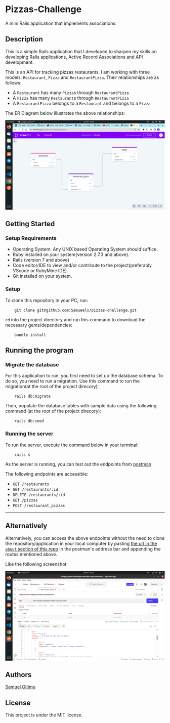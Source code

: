 # Pizzas-Challenge
A mini Rails application that implements associations.
## Description
This is a simple Rails application that I developed to sharpen my skills on developing Rails applications, Active Record Associations and API development.

This is an API for tracking pizzas restaurants. I am working with three models: `Restaurant`, `Pizza` and `RestaurantPizza`. Their relationships are as follows:

- A `Restaurant` has many `Pizza`s through `RestaurantPizza`
- A `Pizza` has many `Restaurant`s through `RestaurantPizza`
- A `RestaurantPizza` belongs to a `Restaurant` and belongs to a `Pizza`

The ER Diagram below illustrates the above relationships:

![ER Diagram](./pictures/restaurant-pizzas-erd.png)

## Getting Started
### Setup Requirements
- Operating System: Any UNIX based Operating System should suffice.
- Ruby installed on your system(version 2.7.3 and above).
- Rails (version 7 and above)
- Code editor/IDE to view and/or contribute to the project(preferably VScode or RubyMine IDE).
- Git installed on your system.

### Setup
To clone this repository in your PC, run:

        git clone git@github.com:Samueelx/pizzas-challenge.git

`cd` into the project directory and run this command to download the necessary gems/dependencies:

        bundle install

## Running the program
### Migrate the database
For this application to run, you first need to set up the database schema. To do so, you need to run a migration. Use this command to run the migration(at the root of the project direcory):

        rails db:migrate

Then, populate the database tables with sample data using the following command (at the root of the project direcory):

        rails db:seed

### Running the server
To run the server, execute the command below in your terminal:

        rails s

As the server is running, you can test out the endpoints from [postman](https://www.postman.com/)

The following endpoints are accessible:
- `GET /restaurants`
- `GET /restaurants/:id`
- `DELETE /restaurants/:id`
- `GET /pizzas`
- `POST /restaurant_pizzas`

---
## Alternatively
Alternatively, you can access the above endpoints without the need to clone the repository/application in your local computer by pasting [the url in the `about` section of this repo](https://pizzas-challenge.onrender.com) in the postman's address bar and appending the routes mentioned above.

Like the following screenshot:

![Postman Screenshot](./pictures/pizzas-challenge-postman.png)

## Authors
[Samuel Gitimu](https://github.com/Samueelx)

## License
This project is under the MIT license.